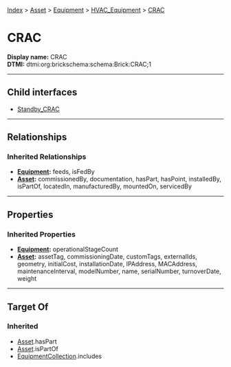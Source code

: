 [Index](../../../../Index.md) > [Asset](../../../Asset.md) > [Equipment](../../Equipment.md) > [HVAC_Equipment](../HVAC_Equipment.md) > [CRAC](#)
# CRAC

**Display name:** CRAC<br />
**DTMI:** dtmi:org:brickschema:schema:Brick:CRAC;1

---

## Child interfaces
* [Standby_CRAC](Standby_CRAC.md)

---

## Relationships

### Inherited Relationships
* **[Equipment](../../Equipment.md):** feeds, isFedBy
* **[Asset](../../../Asset.md):** commissionedBy, documentation, hasPart, hasPoint, installedBy, isPartOf, locatedIn, manufacturedBy, mountedOn, servicedBy

---

## Properties

### Inherited Properties
* **[Equipment](../../Equipment.md):** operationalStageCount
* **[Asset](../../../Asset.md):** assetTag, commissioningDate, customTags, externalIds, geometry, initialCost, installationDate, IPAddress, MACAddress, maintenanceInterval, modelNumber, name, serialNumber, turnoverDate, weight

---

## Target Of
### Inherited
* [Asset](../../../Asset.md).hasPart
* [Asset](../../../Asset.md).isPartOf
* [EquipmentCollection](../../../../Collection/AssetCollection/EquipmentCollection/EquipmentCollection.md).includes

